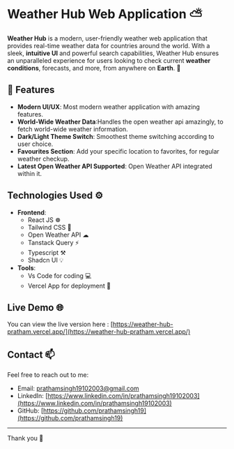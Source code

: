 # Weather Hub Web Application ⛅

**Weather Hub** is a modern, user-friendly weather web application that provides real-time weather data for countries around the world. With a sleek, **intuitive UI** and powerful search capabilities, Weather Hub ensures an unparalleled experience for users looking to check current **weather conditions**, forecasts, and more, from anywhere on **Earth**. 🌟

## 🚀 Features

- **Modern UI/UX**: Most modern weather application with amazing features.
- **World-Wide Weather Data**:Handles the open weather api amazingly, to fetch world-wide weather information.
- **Dark/Light Theme Switch**: Smoothest theme switching according to user choice.
- **Favourites Section**: Add your specific location to favorites, for regular weather checkup.
- **Latest Open Weather API Supported**: Open Weather API integrated within it.

## Technologies Used ⚙️

- **Frontend**: 
  - React JS ☸
  - Tailwind CSS 🎨
  - Open Weather API ☁
  - Tanstack Query ⚡
  - Typescript ⚒
  - Shadcn UI 💡
- **Tools**:
  - Vs Code for coding 💻
  - Vercel App for deployment 🚀


## Live Demo 🌐


You can view the live version here : [https://weather-hub-pratham.vercel.app/](https://weather-hub-pratham.vercel.app/)



## Contact 📫

Feel free to reach out to me:

- Email: prathamsingh19102003@gmail.com
- LinkedIn: [https://www.linkedin.com/in/prathamsingh19102003](https://www.linkedin.com/in/prathamsingh19102003)
- GitHub: [https://github.com/prathamsingh19](https://github.com/prathamsingh19)

---

Thank you 👋



